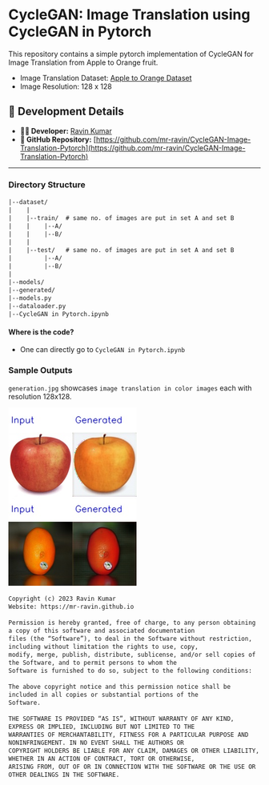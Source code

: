 # CycleGAN: Image Translation using CycleGAN in Pytorch
This repository contains a simple pytorch implementation of CycleGAN for Image Translation from Apple to Orange fruit.
- Image Translation Dataset: [Apple to Orange Dataset](http://efrosgans.eecs.berkeley.edu/cyclegan/datasets/)
- Image Resolution: 128 x 128

## 🔧 Development Details
- **👨‍💻 Developer:** [Ravin Kumar](https://mr-ravin.github.io)
- **📂 GitHub Repository:** [https://github.com/mr-ravin/CycleGAN-Image-Translation-Pytorch](https://github.com/mr-ravin/CycleGAN-Image-Translation-Pytorch)

----
### Directory Structure

```
|--dataset/
|    |
|    |--train/  # same no. of images are put in set A and set B
|    |    |--A/
|    |    |--B/
|    |
|    |--test/   # same no. of images are put in set A and set B
|         |--A/
|         |--B/
|
|--models/
|--generated/
|--models.py
|--dataloader.py
|--CycleGAN in Pytorch.ipynb
```

#### Where is the code?

- One can directly go to `CycleGAN in Pytorch.ipynb`


### Sample Outputs

`generation.jpg` showcases `image translation in color images` each with resolution 128x128.

![image](https://github.com/mr-ravin/CycleGAN-Image-Translation-Pytorch/blob/main/generation.jpg?raw=true)

```
Copyright (c) 2023 Ravin Kumar
Website: https://mr-ravin.github.io

Permission is hereby granted, free of charge, to any person obtaining a copy of this software and associated documentation 
files (the “Software”), to deal in the Software without restriction, including without limitation the rights to use, copy, 
modify, merge, publish, distribute, sublicense, and/or sell copies of the Software, and to permit persons to whom the 
Software is furnished to do so, subject to the following conditions:

The above copyright notice and this permission notice shall be included in all copies or substantial portions of the 
Software.

THE SOFTWARE IS PROVIDED “AS IS”, WITHOUT WARRANTY OF ANY KIND, EXPRESS OR IMPLIED, INCLUDING BUT NOT LIMITED TO THE 
WARRANTIES OF MERCHANTABILITY, FITNESS FOR A PARTICULAR PURPOSE AND NONINFRINGEMENT. IN NO EVENT SHALL THE AUTHORS OR 
COPYRIGHT HOLDERS BE LIABLE FOR ANY CLAIM, DAMAGES OR OTHER LIABILITY, WHETHER IN AN ACTION OF CONTRACT, TORT OR OTHERWISE, 
ARISING FROM, OUT OF OR IN CONNECTION WITH THE SOFTWARE OR THE USE OR OTHER DEALINGS IN THE SOFTWARE.
```

